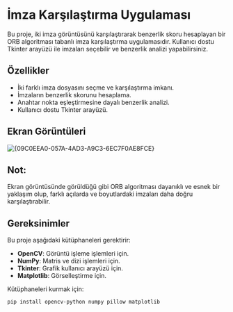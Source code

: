 # İmza Karşılaştırma Uygulaması

Bu proje, iki imza görüntüsünü karşılaştırarak benzerlik skoru hesaplayan bir ORB algoritması tabanlı imza karşılaştırma uygulamasıdır. Kullanıcı dostu Tkinter arayüzü ile imzaları seçebilir ve benzerlik analizi yapabilirsiniz.

## Özellikler

- İki farklı imza dosyasını seçme ve karşılaştırma imkanı.
- İmzaların benzerlik skorunu hesaplama.
- Anahtar nokta eşleştirmesine dayalı benzerlik analizi.
- Kullanıcı dostu Tkinter arayüzü.

## Ekran Görüntüleri
![{09C0EEA0-057A-4AD3-A9C3-6EC7F0AE8FCE}](https://github.com/user-attachments/assets/b2f76bea-aeab-4cad-a76f-cc382f22ef18)

## Not:
Ekran görüntüsünde görüldüğü gibi ORB algoritması dayanıklı ve esnek bir yaklaşım olup, farklı açılarda ve boyutlardaki imzaları daha doğru karşılaştırabilir.


## Gereksinimler

Bu proje aşağıdaki kütüphaneleri gerektirir:

- **OpenCV**: Görüntü işleme işlemleri için.
- **NumPy**: Matris ve dizi işlemleri için.
- **Tkinter**: Grafik kullanıcı arayüzü için.
- **Matplotlib**: Görselleştirme için.

Kütüphaneleri kurmak için:

```bash
pip install opencv-python numpy pillow matplotlib
